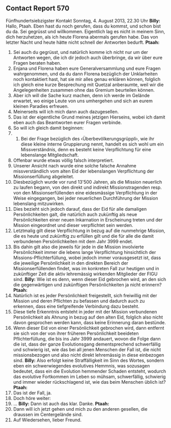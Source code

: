 ## Contact Report 570
Fünfhundertsiebzigster Kontakt
Sonntag, 4. August 2013, 22.30 Uhr
**Billy:**
Hallo, Ptaah. Eben hast du noch gerufen, dass du kommst, und schon bist du da. Sei gegrüsst und willkommen. Eigentlich lag es nicht in meinem Sinn, dich herzuhetzen, als ich heute Florena abermals gerufen habe. Das von letzter Nacht und heute hätte nicht schnell der Antworten bedurft.
**Ptaah:**
1. Sei auch du gegrüsst, und natürlich komme ich nicht nur um der Antworten wegen, die ich dir jedoch auch überbringe, da wir über eure Fragen beraten haben.
2. Enjana und Florena haben eure Generalversammlung und eure Fragen wahrgenommen, und da du dann Florena bezüglich der Unklarheiten noch kontaktiert hast, hat sie mir alles genau erklären können, folglich ich gleich eine kurze Besprechung mit Quetzal anberaumte, weil wir die Angelegenheiten zusammen ohne das Gremium beurteilen können.
3. Aber ich will die Sache kurz machen, denn ich werde im Gelände erwartet, wo einige Leute von uns umhergehen und sich an eurem kleinen Paradies erfreuen.
4. Meinerseits will ich mich dann auch dazugesellen.
5. Das ist der eigentliche Grund meines jetzigen Hierseins, wobei ich damit eben auch das Beantworten eurer Fragen verbinde.
6. So will ich gleich damit beginnen:
7. 1) Bei der Frage bezüglich des ‹Überbevölkerungsgrüppli›, wie ihr diese kleine interne Gruppierung nennt, handelt es sich wohl um ein Missverständnis, denn es besteht keine Verpflichtung für eine lebenslange Mitgliedschaft.
8. Offenbar wurde etwas völlig falsch interpretiert.
9. Unserer Ansicht nach wurde eine solche falsche Annahme missverständlich vom alten Eid der lebenslangen Verpflichtung der Missionserfüllung abgeleitet.
10. Diesbezüglich wurde vor rund 13'500 Jahren, als die Mission neuerlich zu laufen begann, von den direkt und indirekt Missionstragenden resp. von den Missionserfüllenden eine eidesmässige Verpflichtung in der Weise eingegangen, bei jeder neuerlichen Durchführung der Mission lebenslang mitzuwirken.
11. Dies bezieht sich jedoch darauf, dass der Eid für alle damaligen Persönlichkeiten galt, die natürlich auch zukünftig als neue Persönlichkeiten einer neuen Inkarnation in Erscheinung treten und der Mission eingeordnet und dieser verpflichtet sein werden.
12. Letztmalig gilt diese Verpflichtung in bezug auf die nunmehrige Mission, die es heute und zukünftig zu erfüllen gilt und die für alle die damit verbundenen Persönlichkeiten mit dem Jahr 3999 endet.
13. Bis dahin gilt also die jeweils für jede in die Mission involvierte Persönlichkeit immer die lebens lange Verpflichtung hinsichtlich der Missions-Pflichterfüllung, wobei jedoch immer vorausgesetzt ist, dass die jeweilige Persönlichkeit in den direkten Bereich der Missionserfüllenden findet, was im konkreten Fall zur heutigen und in zukünftiger Zeit die aktiv lehremässig wirkenden Mitglieder der FIGU sind.
**Billy:**
Wie ist es denn, wenn dieser Eid gebrochen wird, an den sich die gegenwärtigen und zukünftigen Persönlichkeiten ja nicht erinnern?
**Ptaah:**
14. Natürlich ist es jeder Persönlichkeit freigestellt, sich freiwillig mit der Mission und deren Pflichten zu befassen und dadurch auch zu erkennen, dass eine tiefgreifende Verbindung dazu besteht.
15. Diese tiefe Erkenntnis entsteht in jeder mit der Mission verbundenen Persönlichkeit als Ahnung in bezug auf den alten Eid, folglich also nicht davon gesprochen werden kann, dass keine Erinnerung daran bestünde.
16. Wenn dieser Eid von einer Persönlichkeit gebrochen wird, dann entfernt sie sich von der von ihrer früheren Persönlichkeit beeideten Pflichterfüllung, die bis ins Jahr 3999 andauert, wovon die Folge dann die ist, dass der ganze Evolutionsgang dementsprechend schwerfällig und schwierig ist, wie das bei all jenen Menschen der Fall ist, die nicht missionsbezogen und also nicht direkt lehremässig in diese einbezogen sind.
**Billy:**
Also erfolgt keine Straffälligkeit im Sinn des Wortes, sondern eben ein schwerwiegendes evolutives Hemmnis, was sozusagen bedeutet, dass ein die Evolution hemmender Schaden entsteht, wodurch das evolutive Fortkommen im Leben so mühsam, schwerfällig, schwierig und immer wieder rückschlagend ist, wie das beim Menschen üblich ist?
**Ptaah:**
17. Das ist der Fall, ja.
18. Doch höre weiter:
19. …
**Billy:**
Dann ist auch das klar. Danke.
**Ptaah:**
20. Dann will ich jetzt gehen und mich zu den anderen gesellen, die draussen im Centergelände sind.
21. Auf Wiedersehen, lieber Freund.